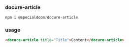 ### docure-article

```js
npm i @specialdoom/docure-article
```

### usage

```html
<docure-article title="Title">Content</docure-article>
```

<!-- ### example  -->

<!-- ![Presentation](presentation.png) -->